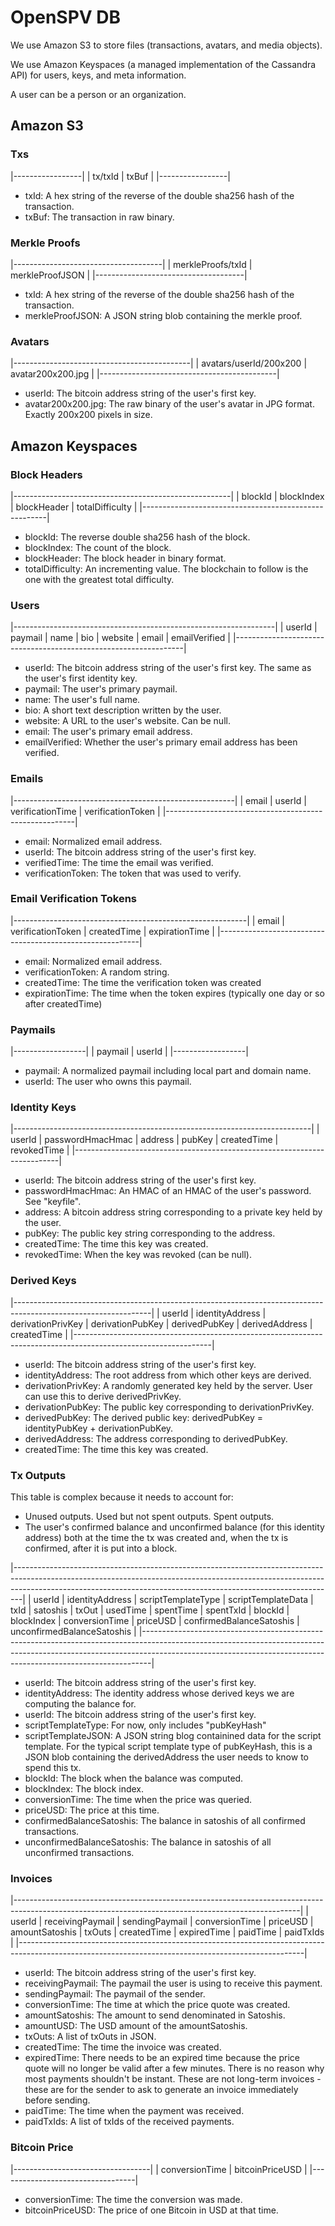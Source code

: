 # OpenSPV DB

We use Amazon S3 to store files (transactions, avatars, and media objects).

We use Amazon Keyspaces (a managed implementation of the Cassandra API) for
users, keys, and meta information.

A user can be a person or an organization.

## Amazon S3

### Txs

|-----------------|
| tx/txId | txBuf |
|-----------------|

* txId: A hex string of the reverse of the double sha256 hash of the
  transaction.
* txBuf: The transaction in raw binary.

### Merkle Proofs

|-------------------------------------|
| merkleProofs/txId | merkleProofJSON |
|-------------------------------------|

* txId: A hex string of the reverse of the double sha256 hash of the
  transaction.
* merkleProofJSON: A JSON string blob containing the merkle proof.

### Avatars

|--------------------------------------------|
| avatars/userId/200x200 | avatar200x200.jpg |
|--------------------------------------------|

* userId: The bitcoin address string of the user's first key.
* avatar200x200.jpg: The raw binary of the user's avatar in JPG format. Exactly
  200x200 pixels in size.

## Amazon Keyspaces

### Block Headers

|------------------------------------------------------|
| blockId | blockIndex | blockHeader | totalDifficulty |
|------------------------------------------------------|

* blockId: The reverse double sha256 hash of the block.
* blockIndex: The count of the block.
* blockHeader: The block header in binary format.
* totalDifficulty: An incrementing value. The blockchain to follow is the one
  with the greatest total difficulty.

### Users

|-----------------------------------------------------------------|
| userId | paymail | name | bio | website | email | emailVerified |
|-----------------------------------------------------------------|

* userId: The bitcoin address string of the user's first key. The same as the
  user's first identity key.
* paymail: The user's primary paymail.
* name: The user's full name.
* bio: A short text description written by the user.
* website: A URL to the user's website. Can be null.
* email: The user's primary email address.
* emailVerified: Whether the user's primary email address has been verified.

### Emails

|-------------------------------------------------------|
| email | userId | verificationTime | verificationToken |
|-------------------------------------------------------|

* email: Normalized email address.
* userId: The bitcoin address string of the user's first key.
* verifiedTime: The time the email was verified.
* verificationToken: The token that was used to verify.

### Email Verification Tokens

|----------------------------------------------------------|
| email | verificationToken | createdTime | expirationTime |
|----------------------------------------------------------|

* email: Normalized email address.
* verificationToken: A random string.
* createdTime: The time the verification token was created
* expirationTime: The time when the token expires (typically one day or so after
  createdTime)

### Paymails

|------------------|
| paymail | userId |
|------------------|

* paymail: A normalized paymail including local part and domain name.
* userId: The user who owns this paymail.

### Identity Keys

|--------------------------------------------------------------------------|
| userId | passwordHmacHmac | address | pubKey | createdTime | revokedTime |
|--------------------------------------------------------------------------|

* userId: The bitcoin address string of the user's first key.
* passwordHmacHmac: An HMAC of an HMAC of the user's password. See "keyfile".
* address: A bitcoin address string corresponding to a private key held by the
  user.
* pubKey: The public key string corresponding to the address.
* createdTime: The time this key was created.
* revokedTime: When the key was revoked (can be null).

### Derived Keys

|----------------------------------------------------------------------------------------------------------------|
| userId | identityAddress | derivationPrivKey | derivationPubKey | derivedPubKey | derivedAddress | createdTime |
|----------------------------------------------------------------------------------------------------------------|

* userId: The bitcoin address string of the user's first key.
* identityAddress: The root address from which other keys are derived.
* derivationPrivKey: A randomly generated key held by the server. User can use
  this to derive derivedPrivKey.
* derivationPubKey: The public key corresponding to derivationPrivKey.
* derivedPubKey: The derived public key: derivedPubKey = identityPubKey + derivationPubKey.
* derivedAddress: The address corresponding to derivedPubKey.
* createdTime: The time this key was created.

### Tx Outputs

This table is complex because it needs to account for:

* Unused outputs. Used but not spent outputs. Spent outputs.
* The user's confirmed balance and unconfirmed balance (for this identity
  address) both at the time the tx was created and, when the tx is confirmed,
  after it is put into a block.

|--------------------------------------------------------------------------------------------------------------------------------------------------------------------------------------------------------------------------------------------|
| userId | identityAddress | scriptTemplateType | scriptTemplateData | txId | satoshis | txOut | usedTime | spentTime | spentTxId | blockId | blockIndex | conversionTime | priceUSD | confirmedBalanceSatoshis | unconfirmedBalanceSatoshis |
|--------------------------------------------------------------------------------------------------------------------------------------------------------------------------------------------------------------------------------------------|

* userId: The bitcoin address string of the user's first key.
* identityAddress: The identity address whose derived keys we are computing the balance for.
* userId: The bitcoin address string of the user's first key.
* scriptTemplateType: For now, only includes "pubKeyHash"
* scriptTemplateJSON: A JSON string blog containined data for the script
  template. For the typical script template type of pubKeyHash, this is a JSON
  blob containing the derivedAddress the user needs to know to spend this tx.
* blockId: The block when the balance was computed.
* blockIndex: The block index.
* conversionTime: The time when the price was queried.
* priceUSD: The price at this time.
* confirmedBalanceSatoshis: The balance in satoshis of all confirmed transactions.
* unconfirmedBalanceSatoshis: The balance in satoshis of all unconfirmed transactions.

### Invoices

|-----------------------------------------------------------------------------------------------------------------------------------------------------|
| userId | receivingPaymail | sendingPaymail | conversionTime | priceUSD | amountSatoshis | txOuts | createdTime | expiredTime | paidTime | paidTxIds |
|-----------------------------------------------------------------------------------------------------------------------------------------------------|

* userId: The bitcoin address string of the user's first key.
* receivingPaymail: The paymail the user is using to receive this payment.
* sendingPaymail: The paymail of the sender.
* conversionTime: The time at which the price quote was created.
* amountSatoshis: The amount to send denominated in Satoshis.
* amountUSD: The USD amount of the amountSatoshis.
* txOuts: A list of txOuts in JSON.
* createdTime: The time the invoice was created.
* expiredTime: There needs to be an expired time because the price quote will no
  longer be valid after a few minutes. There is no reason why most payments
  shouldn't be instant. These are not long-term invoices - these are for the
  sender to ask to generate an invoice immediately before sending.
* paidTime: The time when the payment was received.
* paidTxIds: A list of txIds of the received payments.

### Bitcoin Price

|----------------------------------|
| conversionTime | bitcoinPriceUSD |
|----------------------------------|

* conversionTime: The time the conversion was made.
* bitcoinPriceUSD: The price of one Bitcoin in USD at that time.
